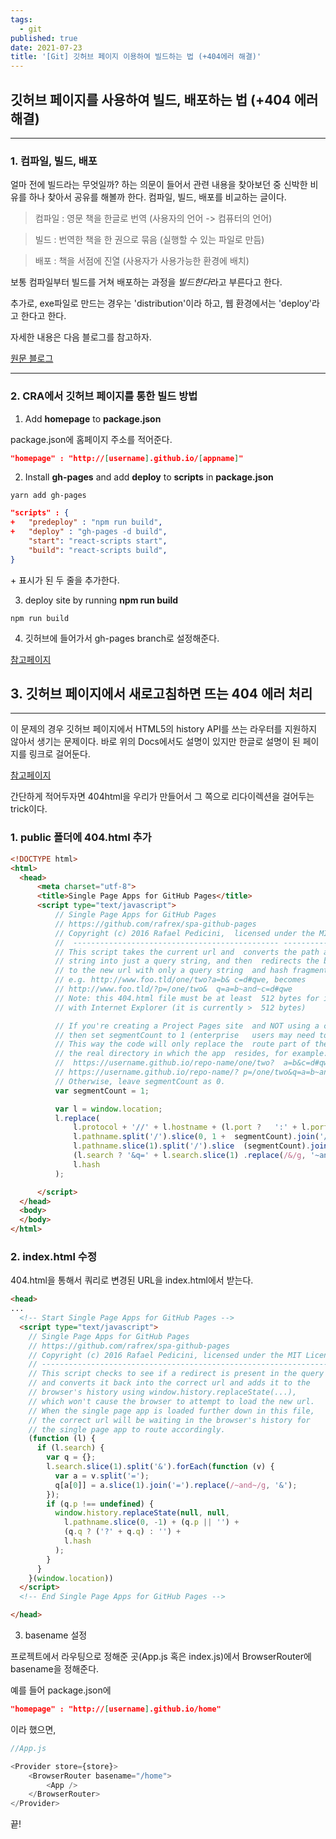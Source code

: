 ```yaml
---
tags:
  - git
published: true
date: 2021-07-23
title: '[Git] 깃허브 페이지 이용하여 빌드하는 법 (+404에러 해결)'
---
```


## 깃허브 페이지를 사용하여 빌드, 배포하는 법 (+404 에러 해결)
---

### 1. 컴파일, 빌드, 배포


얼마 전에 빌드라는 무엇일까? 하는 의문이 들어서 관련 내용을 찾아보던 중 신박한 비유를 하나 찾아서 공유를 해볼까 한다. 컴파일, 빌드, 배포를 비교하는 글이다.

> 컴파일 : 영문 책을 한글로 번역 (사용자의 언어 -> 컴퓨터의 언어)

> 빌드 : 번역한 책을 한 권으로 묶음 (실행할 수 있는 파일로 만듬)

> 배포 : 책을 서점에 진열 (사용자가 사용가능한 환경에 배치)

보통 컴파일부터 빌드를 거쳐 배포하는 과정을 *빌드한다*라고 부른다고 한다.

추가로, exe파일로 만드는 경우는 'distribution'이라 하고, 웹 환경에서는 'deploy'라고 한다고 한다.

자세한 내용은 다음 블로그를 참고하자.

<a href="https://itholic.github.io/qa-compile-build-deploy/" target="_blank">원문 블로그</a>

---

### 2. CRA에서 깃허브 페이지를 통한 빌드 방법

1. Add **homepage** to **package.json**

package.json에 홈페이지 주소를 적어준다.

```json
"homepage" : "http://[username].github.io/[appname]"
```

2. Install **gh-pages** and add **deploy** to **scripts** in **package.json**

```
yarn add gh-pages
```

```json
"scripts" : {
+   "predeploy" : "npm run build",
+   "deploy" : "gh-pages -d build",
    "start": "react-scripts start",
    "build": "react-scripts build",    
}
```
\+ 표시가 된 두 줄을 추가한다. 

3. deploy site by running **npm run build**

```
npm run build
```
4. 깃허브에 들어가서 gh-pages branch로 설정해준다.

<a href="https://create-react-app.dev/docs/deployment/#github-pages" target="_blank">참고페이지</a>

## 3. 깃허브 페이지에서 새로고침하면 뜨는 404 에러 처리
---
이 문제의 경우 깃허브 페이지에서 HTML5의 history API를 쓰는 라우터를 지원하지 않아서 생기는 문제이다. 바로 위의 Docs에서도 설명이 있지만 한글로 설명이 된 페이지를 링크로 걸어둔다.

<a href="https://iamsjy17.github.io/react/2018/11/04/githubpage-SPA.html" target="_blank">참고페이지</a>

간단하게 적어두자면 404html을 우리가 만들어서 그 쪽으로 리다이렉션을 걸어두는 trick이다. 

### 1. public 폴더에 404.html 추가

```html
<!DOCTYPE html>
<html>
  <head>
      <meta charset="utf-8">
      <title>Single Page Apps for GitHub Pages</title>
      <script type="text/javascript">
          // Single Page Apps for GitHub Pages
          // https://github.com/rafrex/spa-github-pages
          // Copyright (c) 2016 Rafael Pedicini,  licensed under the MIT License
          //  ---------------------------------------------- ------------------------
          // This script takes the current url and  converts the path and query
          // string into just a query string, and then  redirects the browser
          // to the new url with only a query string  and hash fragment,
          // e.g. http://www.foo.tld/one/two?a=b& c=d#qwe, becomes
          // http://www.foo.tld/?p=/one/two&  q=a=b~and~c=d#qwe
          // Note: this 404.html file must be at least  512 bytes for it to work
          // with Internet Explorer (it is currently >  512 bytes)

          // If you're creating a Project Pages site  and NOT using a custom domain,
          // then set segmentCount to 1 (enterprise   users may need to set it to > 1).
          // This way the code will only replace the  route part of the path, and not
          // the real directory in which the app  resides, for example:
          //  https://username.github.io/repo-name/one/two?  a=b&c=d#qwe becomes
          // https://username.github.io/repo-name/? p=/one/two&q=a=b~and~c=d#qwe
          // Otherwise, leave segmentCount as 0.
          var segmentCount = 1;

          var l = window.location;
          l.replace(
              l.protocol + '//' + l.hostname + (l.port ?   ':' + l.port : '') +
              l.pathname.split('/').slice(0, 1 +  segmentCount).join('/') + '/?p=/' +
              l.pathname.slice(1).split('/').slice  (segmentCount).join('/').replace(/&/g,  '~and~') +
              (l.search ? '&q=' + l.search.slice(1) .replace(/&/g, '~and~') : '') +
              l.hash
          );

      </script>
  </head>
  <body>
  </body>
</html>
```

### 2. index.html 수정

404.html을 통해서 쿼리로 변경된 URL을 index.html에서 받는다. 

```html
<head>
...
  <!-- Start Single Page Apps for GitHub Pages -->
  <script type="text/javascript">
    // Single Page Apps for GitHub Pages
    // https://github.com/rafrex/spa-github-pages
    // Copyright (c) 2016 Rafael Pedicini, licensed under the MIT License
    // ----------------------------------------------------------------------
    // This script checks to see if a redirect is present in the query string
    // and converts it back into the correct url and adds it to the
    // browser's history using window.history.replaceState(...),
    // which won't cause the browser to attempt to load the new url.
    // When the single page app is loaded further down in this file,
    // the correct url will be waiting in the browser's history for
    // the single page app to route accordingly.
    (function (l) {
      if (l.search) {
        var q = {};
        l.search.slice(1).split('&').forEach(function (v) {
          var a = v.split('=');
          q[a[0]] = a.slice(1).join('=').replace(/~and~/g, '&');
        });
        if (q.p !== undefined) {
          window.history.replaceState(null, null,
            l.pathname.slice(0, -1) + (q.p || '') +
            (q.q ? ('?' + q.q) : '') +
            l.hash
          );
        }
      }
    }(window.location))
  </script>
  <!-- End Single Page Apps for GitHub Pages -->

</head>
```

3. basename 설정

프로젝트에서 라우팅으로 정해준 곳(App.js 혹은 index.js)에서 BrowserRouter에 basename을 정해준다.

예를 들어 package.json에
```json
"homepage" : "http://[username].github.io/home"
```
이라 했으면,

```javascript
//App.js

<Provider store={store}>
    <BrowserRouter basename="/home">
        <App />
    </BrowserRouter>
</Provider>
```

끝!
